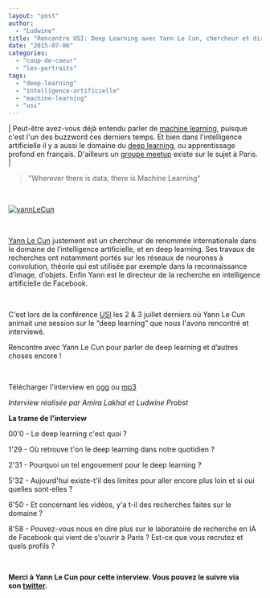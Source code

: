 ```yaml
---
layout: "post"
author: 
  - "Ludwine"
title: "Rencontre USI: Deep Learning avec Yann Le Cun, chercheur et directeur de recherche IA de Facebook"
date: "2015-07-06"
categories: 
  - "coup-de-coeur"
  - "les-portraits"
tags: 
  - "deep-learning"
  - "intelligence-artificielle"
  - "machine-learning"
  - "usi"
---
```


| Peut-être avez-vous déjà entendu parler de [machine learning](https://en.wikipedia.org/wiki/Machine_learning), puisque c'est l'un des buzzword ces derniers temps. Et bien dans l'intelligence artificielle il y a aussi le domaine du [deep learning](https://en.wikipedia.org/wiki/Deep_learning), ou apprentissage profond en français. D'ailleurs un [groupe meetup](http://www.meetup.com/fr/Deep-Learning-Paris-Meetup/) existe sur le sujet à Paris. |

> "Wherever there is data, there is Machine Learning"

 

[![yannLeCun](/assets/2015/07/2015-07-06-rencontre-usi-deep-learning-avec-yann-le-cun-chercheur-et-directeur-de-recherche-ia-de-facebook/yannLeCun1-1024x680.jpeg)](/assets/2015/07/2015-07-06-rencontre-usi-deep-learning-avec-yann-le-cun-chercheur-et-directeur-de-recherche-ia-de-facebook/yannLeCun1.jpeg)

 

[Yann Le Cun](http://yann.lecun.com/) justement est un chercheur de renommée internationale dans le domaine de l’intelligence artificielle, et en deep learning. Ses travaux de recherches ont notamment portés sur les réseaux de neurones à convolution, théorie qui est utilisée par exemple dans la reconnaissance d’image, d'objets. Enfin Yann est le directeur de la recherche en intelligence artificielle de Facebook.

 

C'est lors de la conférence [USI](http://www.usievents.com/) les 2 & 3 juillet derniers où Yann Le Cun animait une session sur le “deep learning” que nous l'avons rencontré et interviewé.

Rencontre avec Yann Le Cun pour parler de deep learning et d’autres choses encore !

 

Télécharger l'interview en [ogg](http://www.aht.li/2692513/USI2015_InterviewYann.ogg) ou [mp3](http://www.aht.li/2692507/USI2015_InterviewYann.mp3)

_Interview réalisée par Amira Lakhal et Ludwine Probst_

**La trame de l'interview**

00'0 - Le deep learning c'est quoi ?

1'29 - Où retrouve t'on le deep learning dans notre quotidien ?

2'31 - Pourquoi un tel engouement pour le deep learning ?

5'32 - Aujourd'hui existe-t'il des limites pour aller encore plus loin et si oui quelles sont-elles ?

6'50 - Et concernant les vidéos, y'a t-il des recherches faites sur le domaine ?

8'58 - Pouvez-vous nous en dire plus sur le laboratoire de recherche en IA de Facebook qui vient de s'ouvrir à Paris ? Est-ce que vous recrutez et quels profils ?

 

**Merci à Yann Le Cun pour cette interview. Vous pouvez le suivre via son [twitter](https://twitter.com/ylecun).**
